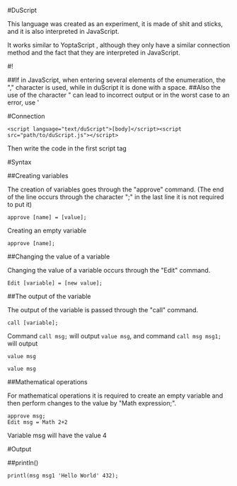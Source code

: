 #DuScript

This language was created as an experiment, it is made of shit and sticks, and it is also interpreted in JavaScript.

It works similar to YoptaScript , although they only have a similar connection method and the fact that they are interpreted in JavaScript.

#!

##If in JavaScript, when entering several elements of the enumeration, the "," character is used, while in duScript it is done with a space.
##Also the use of the character " can lead to incorrect output or in the worst case to an error, use '

#Connection

```<script language="text/duScript">[body]</script><script src="path/to/duScript.js"></script>```

Then write the code in the first script tag

#Syntax

##Creating variables

The creation of variables goes through the "approve" command.
(The end of the line occurs through the character ";" in the last line it is not required to put it)

```approve [name] = [value];```

Creating an empty variable

```approve [name];```

##Changing the value of a variable

Changing the value of a variable occurs through the "Edit" command.

```Edit [variable] = [new value];```

##The output of the variable

The output of the variable is passed through the "call" command.

```call [variable];```

Command ```call msg;``` will output ```value msg```, and command ```call msg msg1;``` will output

 ```value msg```
 
```value msg```

##Mathematical operations

For mathematical operations it is required to create an empty variable and then perform changes to the value by "Math expression;".

```
approve msg;
Edit msg = Math 2+2
```

Variable msg will have the value 4

#Output 

##println()

```printl(msg msg1 'Hello World' 432);```

